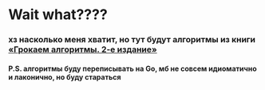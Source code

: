 # Wait what????


### хз насколько меня хватит, но тут будут алгоритмы из книги [«Грокаем алгоритмы. 2-е издание»](https://github.com/artiom1991/Aditia_Bhargava_Grokaem_Algoritmi_2/blob/main/Грокаем_алгоритмы__2.pdf)


#### P.S. алгоритмы буду переписывать на Go, мб не совсем идиоматично и лаконично, но буду стараться 


